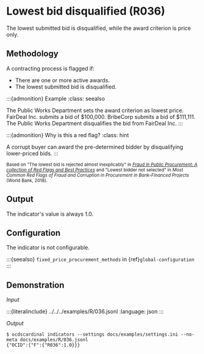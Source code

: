 # Lowest bid disqualified (R036)

The lowest submitted bid is disqualified, while the award criterion is price only.

## Methodology

A contracting process is flagged if:

- There are one or more active awards.
- The lowest submitted bid is disqualified.

:::{admonition} Example
:class: seealso

The Public Works Department sets the award criterion as lowest price. FairDeal Inc. submits a bid of \$100,000. BribeCorp submits a bid of \$111,111. The Public Works Department disqualifies the bid from FairDeal Inc.
:::

:::{admonition} Why is this a red flag?
:class: hint

A corrupt buyer can award the pre-determined bidder by disqualifying lower-priced bids.
:::

<small>Based on "The lowest bid is rejected almost inexplicably" in [*Fraud in Public Procurement: A collection of Red Flags and Best Practices*](https://ec.europa.eu/sfc/system/files/documents/sfc-files/fraud-public-procurement-final-20122017-ares20176254403.pdf) and "Lowest bidder not selected" in *Most Common Red Flags of Fraud and Corruption in Procurement in Bank-Financed Projects* (World Bank, 2018).</small>

## Output

The indicator's value is always 1.0.

## Configuration

The indicator is not configurable.

:::{seealso}
`fixed_price_procurement_methods` in {ref}`global-configuration`
:::

## Demonstration

*Input*

:::{literalinclude} ../../../examples/R/036.jsonl
:language: json
:::

*Output*

```console
$ ocdscardinal indicators --settings docs/examples/settings.ini --no-meta docs/examples/R/036.jsonl
{"OCID":{"F":{"R036":1.0}}}

```
